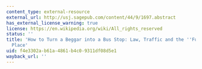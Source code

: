 ```yaml
---
content_type: external-resource
external_url: http://usj.sagepub.com/content/44/9/1697.abstract
has_external_license_warning: true
license: https://en.wikipedia.org/wiki/All_rights_reserved
status: ''
title: 'How to Turn a Beggar into a Bus Stop: Law, Traffic and the ''Function of the
  Place'
uid: f4e3302a-b61a-4861-b4c0-9311df08d5e1
wayback_url: ''
---
```


